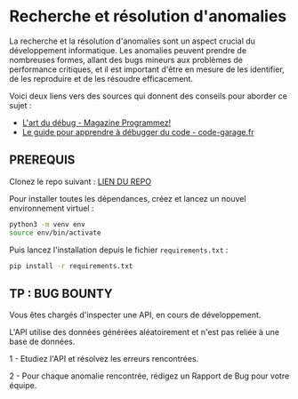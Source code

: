 # Recherche et résolution d'anomalies

La recherche et la résolution d'anomalies sont un aspect crucial du développement informatique. Les anomalies peuvent
prendre de nombreuses formes, allant des bugs mineurs aux problèmes de performance critiques, et il est important d'être
en mesure de les identifier, de les reproduire et de les résoudre efficacement.

Voici deux liens vers des sources qui donnent des conseils pour aborder ce sujet :

- [L'art du débug - Magazine Programmez!](https://blog.engineering.publicissapient.fr/wp-content/uploads/2017/05/Prog207complet1opt-1.pdf)
- [Le guide pour apprendre à débugger du code - code-garage.fr](https://code-garage.fr/blog/le-guide-pour-apprendre-a-debugger-du-code/)

## PREREQUIS

Clonez le repo suivant : [LIEN DU REPO]('https://www.github.com')

Pour installer toutes les dépendances, créez et lancez un nouvel environnement virtuel :

```bash
python3 -m venv env
source env/bin/activate
```

Puis lancez l'installation depuis le fichier `requirements.txt` :

```bash
pip install -r requirements.txt
```

## TP : BUG BOUNTY

Vous êtes chargés d'inspecter une API, en cours de développement.

L'API utilise des données générées aléatoirement et n'est pas reliée à une base de données.

1 - Etudiez l'API et résolvez les erreurs rencontrées.

2 - Pour chaque anomalie rencontrée, rédigez un Rapport de Bug pour votre équipe.




